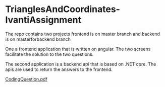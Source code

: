 # TrianglesAndCoordinates-IvantiAssignment

The repo contains two projects frontend is on master branch and backend is on masterforbackend branch

One a frontend application that is written on angular. The two screens facilitate the solution to the two questions.

The second application is a backend api that is based on .NET core. The apis are used to return the answers to the frontend.

[CodingQuestion.pdf](https://github.com/vaishnaviithamraju/TrianglesAndCoordinates-IvantiAssignment/files/8046301/CodingQuestion.pdf)
